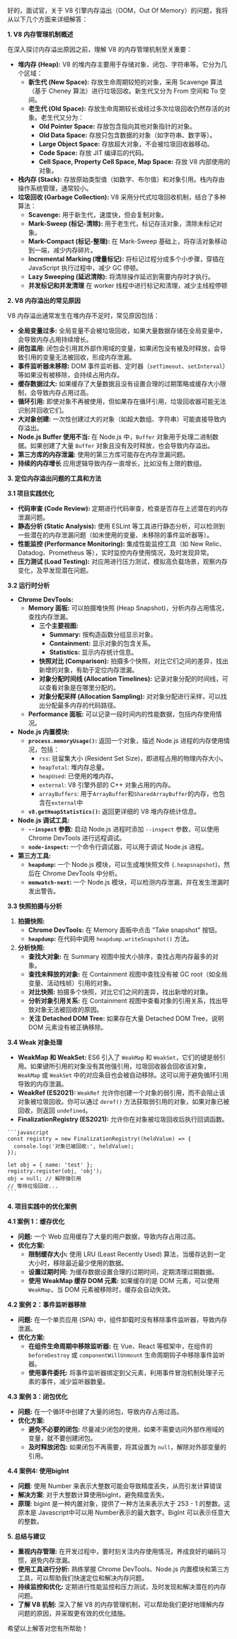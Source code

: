 好的，面试官，关于 V8 引擎内存溢出（OOM，Out Of Memory）的问题，我将从以下几个方面来详细解答：

**1. V8 内存管理机制概述**

在深入探讨内存溢出原因之前，理解 V8 的内存管理机制至关重要：

*   **堆内存 (Heap):** V8 的堆内存主要用于存储对象、闭包、字符串等。它分为几个区域：
    *   **新生代 (New Space):** 存放生命周期较短的对象，采用 Scavenge 算法（基于 Cheney 算法）进行垃圾回收。新生代又分为 From 空间和 To 空间。
    *   **老生代 (Old Space):** 存放生命周期较长或经过多次垃圾回收仍然存活的对象。老生代又分为：
        *   **Old Pointer Space:** 存放包含指向其他对象指针的对象。
        *   **Old Data Space:** 存放只包含数据的对象（如字符串、数字等）。
        *   **Large Object Space:** 存放超大对象，不会被垃圾回收器移动。
        *   **Code Space:** 存放 JIT 编译后的代码。
        *   **Cell Space, Property Cell Space, Map Space:** 存放 V8 内部使用的对象。
*   **栈内存 (Stack):** 存放原始类型值（如数字、布尔值）和对象引用。栈内存由操作系统管理，通常较小。
*   **垃圾回收 (Garbage Collection):** V8 采用分代式垃圾回收机制，结合了多种算法：
    *   **Scavenge:** 用于新生代，速度快，但会复制对象。
    *   **Mark-Sweep (标记-清除):** 用于老生代，标记存活对象，清除未标记对象。
    *   **Mark-Compact (标记-整理):** 在 Mark-Sweep 基础上，将存活对象移动到一端，减少内存碎片。
    *   **Incremental Marking (增量标记):** 将标记过程分成多个小步骤，穿插在 JavaScript 执行过程中，减少 GC 停顿。
    *   **Lazy Sweeping (延迟清除):** 将清除操作延迟到需要内存时才执行。
    *   **并发标记和并发清理** 在 worker 线程中进行标记和清理，减少主线程停顿

**2. V8 内存溢出的常见原因**

V8 内存溢出通常发生在堆内存不足时，常见原因包括：

*   **全局变量过多:** 全局变量不会被垃圾回收，如果大量数据存储在全局变量中，会导致内存占用持续增长。
*   **闭包滥用:** 闭包会引用其外部作用域的变量，如果闭包没有被及时释放，会导致引用的变量无法被回收，形成内存泄漏。
*   **事件监听器未移除:** DOM 事件监听器、定时器（`setTimeout`、`setInterval`）等如果没有被移除，会持续占用内存。
*   **缓存数据过大:** 如果缓存了大量数据且没有设置合理的过期策略或缓存大小限制，会导致内存占用过高。
*   **循环引用:** 即使对象不再被使用，但如果存在循环引用，垃圾回收器可能无法识别并回收它们。
*   **大对象创建:** 一次性创建过大的对象（如超大数组、字符串）可能直接导致内存溢出。
*   **Node.js Buffer 使用不当:** 在 Node.js 中，`Buffer` 对象用于处理二进制数据。如果创建了大量 `Buffer` 对象且没有及时释放，也会导致内存溢出。
*   **第三方库的内存泄漏:** 使用的第三方库可能存在内存泄漏问题。
*   **持续的内存增长** 应用逻辑导致内存一直增长，比如没有上限的数组。

**3. 定位内存溢出问题的工具和方法**

**3.1 项目实践优化**

*   **代码审查 (Code Review):** 定期进行代码审查，检查是否存在上述潜在的内存泄漏问题。
*   **静态分析 (Static Analysis):** 使用 ESLint 等工具进行静态分析，可以检测到一些潜在的内存泄漏问题（如未使用的变量、未移除的事件监听器等）。
*   **性能监控 (Performance Monitoring):** 集成性能监控工具（如 New Relic、Datadog、Prometheus 等），实时监控内存使用情况，及时发现异常。
*   **压力测试 (Load Testing):** 对应用进行压力测试，模拟高负载场景，观察内存变化，及早发现潜在问题。

**3.2 运行时分析**

*   **Chrome DevTools:**
    *   **Memory 面板:** 可以拍摄堆快照 (Heap Snapshot)，分析内存占用情况，查找内存泄漏。
        *   **三个主要视图:**
            *   **Summary:** 按构造函数分组显示对象。
            *   **Containment:** 显示对象的包含关系。
            *   **Statistics:** 显示内存统计信息。
        *   **快照对比 (Comparison):** 拍摄多个快照，对比它们之间的差异，找出新增的对象，有助于定位内存泄漏。
        *   **对象分配时间线 (Allocation Timelines):** 记录对象分配的时间线，可以查看对象是在哪里分配的。
        *   **对象分配采样 (Allocation Sampling):** 对对象分配进行采样，可以找出分配最多内存的代码路径。
    *   **Performance 面板:** 可以记录一段时间内的性能数据，包括内存使用情况。
*   **Node.js 内置模块:**
    *   **`process.memoryUsage()`:** 返回一个对象，描述 Node.js 进程的内存使用情况，包括：
        *   `rss`: 驻留集大小 (Resident Set Size)，即进程占用的物理内存大小。
        *   `heapTotal`: 堆内存总量。
        *   `heapUsed`: 已使用的堆内存。
        *   `external`: V8 引擎外部的 C++ 对象占用的内存。
        *   `arrayBuffers`: 用于`ArrayBuffer`和`SharedArrayBuffer`的内存，也包含在`external`中
    *   **`v8.getHeapStatistics()`:** 返回更详细的 V8 堆内存统计信息。
*   **Node.js 调试工具:**
    *   **`--inspect` 参数:** 启动 Node.js 进程时添加 `--inspect` 参数，可以使用 Chrome DevTools 进行远程调试。
    *   **`node-inspect`:** 一个命令行调试器，可以用于调试 Node.js 进程。
*   **第三方工具:**
    *   **`heapdump`:** 一个 Node.js 模块，可以生成堆快照文件 (`.heapsnapshot`)，然后在 Chrome DevTools 中分析。
    *   **`memwatch-next`:** 一个 Node.js 模块，可以检测内存泄漏，并在发生泄漏时发出警告。

**3.3 快照拍摄与分析**

1.  **拍摄快照:**
    *   **Chrome DevTools:** 在 Memory 面板中点击 "Take snapshot" 按钮。
    *   **`heapdump`:** 在代码中调用 `heapdump.writeSnapshot()` 方法。
2.  **分析快照:**
    *   **查找大对象:** 在 Summary 视图中按大小排序，查找占用内存最多的对象。
    *   **查找未释放的对象:** 在 Containment 视图中查找没有被 GC root（如全局变量、活动栈帧）引用的对象。
    *   **对比快照:** 拍摄多个快照，对比它们之间的差异，找出新增的对象。
    *   **分析对象引用关系:** 在 Containment 视图中查看对象的引用关系，找出导致对象无法被回收的原因。
    *   **关注 Detached DOM Tree:** 如果存在大量 Detached DOM Tree，说明 DOM 元素没有被正确移除。

**3.4 Weak 对象处理**

*   **WeakMap 和 WeakSet:** ES6 引入了 `WeakMap` 和 `WeakSet`，它们的键是弱引用。如果键所引用的对象没有其他强引用，垃圾回收器会回收该对象，`WeakMap` 或 `WeakSet` 中的对应条目也会被自动移除。这可以用于避免循环引用导致的内存泄漏。
*   **WeakRef (ES2021):**  `WeakRef` 允许你创建一个对象的弱引用，而不会阻止该对象被垃圾回收。你可以通过 `deref()` 方法获取弱引用的对象，如果对象已被回收，则返回 `undefined`。
*    **FinalizationRegistry (ES2021):** 允许你在对象被垃圾回收后执行回调函数。

    ```javascript
    const registry = new FinalizationRegistry((heldValue) => {
      console.log('对象已被回收:', heldValue);
    });

    let obj = { name: 'test' };
    registry.register(obj, 'obj');
    obj = null; // 解除强引用
    // 等待垃圾回收...
    ```

**4. 项目实践中的优化案例**

**4.1 案例 1：缓存优化**

*   **问题:** 一个 Web 应用缓存了大量的用户数据，导致内存占用过高。
*   **优化方案:**
    *   **限制缓存大小:** 使用 LRU (Least Recently Used) 算法，当缓存达到一定大小时，移除最近最少使用的数据。
    *   **设置过期时间:** 为缓存数据设置合理的过期时间，定期清理过期数据。
    *   **使用 WeakMap 缓存 DOM 元素:** 如果缓存的是 DOM 元素，可以使用 `WeakMap`，当 DOM 元素被移除时，缓存会自动失效。

**4.2 案例 2：事件监听器移除**

*   **问题:** 在一个单页应用 (SPA) 中，组件卸载时没有移除事件监听器，导致内存泄漏。
*   **优化方案:**
    *   **在组件生命周期中移除监听器:** 在 Vue、React 等框架中，在组件的 `beforeDestroy` 或 `componentWillUnmount` 生命周期钩子中移除事件监听器。
    *   **使用事件委托:** 将事件监听器绑定到父元素，利用事件冒泡机制处理子元素的事件，减少监听器数量。

**4.3 案例 3：闭包优化**

*   **问题:** 在一个循环中创建了大量的闭包，导致内存占用过高。
*   **优化方案:**
    *   **避免不必要的闭包:** 尽量减少闭包的使用，如果不需要访问外部作用域的变量，就不要创建闭包。
    *   **及时释放闭包:** 如果闭包不再需要，将其设置为 `null`，解除对外部变量的引用。

**4.4 案例4: 使用bigInt**
* **问题**: 使用 Number 来表示大整数可能会导致精度丢失，从而引发计算错误
* **解决方案**: 对于大整数计算使用bigInt，避免精度丢失。
* **原理**: bigint 是一种内置对象，提供了一种方法来表示大于 253 - 1 的整数。这原本是 Javascript中可以用 Number表示的最大数字。BigInt 可以表示任意大的整数。

**5. 总结与建议**

*   **重视内存管理:** 在开发过程中，要时刻关注内存使用情况，养成良好的编码习惯，避免内存泄漏。
*   **使用工具进行分析:** 熟练掌握 Chrome DevTools、Node.js 内置模块和第三方工具，可以帮助我们快速定位和解决内存问题。
*   **持续监控和优化:** 定期进行性能监控和压力测试，及时发现和解决潜在的内存问题。
*   **了解 V8 机制:** 深入了解 V8 的内存管理机制，可以帮助我们更好地理解内存问题的原因，并采取更有效的优化措施。

希望以上解答对您有所帮助！
